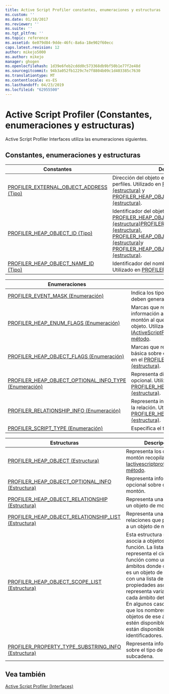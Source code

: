 ```yaml
---
title: Active Script Profiler constantes, enumeraciones y estructuras | Documentos de Microsoft
ms.custom: ''
ms.date: 01/18/2017
ms.reviewer: ''
ms.suite: ''
ms.tgt_pltfrm: ''
ms.topic: reference
ms.assetid: 6e079d84-9dde-46fc-8a6a-18e902f60ecc
caps.latest.revision: 12
author: mikejo5000
ms.author: mikejo
manager: ghogen
ms.openlocfilehash: 1d39e6feb2cddd0c573368db9bf50b1e77f2e48d
ms.sourcegitcommit: 94b3a052fb1229c7e7f8804b09c1d403385c7630
ms.translationtype: MT
ms.contentlocale: es-ES
ms.lasthandoff: 04/23/2019
ms.locfileid: "62955500"
---
```

# <a name="active-script-profiler-constants-enumerations-and-structures"></a>Active Script Profiler (Constantes, enumeraciones y estructuras)
Active Script Profiler Interfaces utiliza las enumeraciones siguientes.  
  
## <a name="constants-enumerations-and-structures"></a>Constantes, enumeraciones y estructuras  
  
|Constantes|Descripción|  
|---------------|-----------------|  
|[PROFILER_EXTERNAL_OBJECT_ADDRESS (Tipo)](../../winscript/reference/profiler-external-object-address-type.md)|Dirección del objeto externo del generador de perfiles. Utilizado en [PROFILER_HEAP_OBJECT (estructura)](../../winscript/reference/profiler-heap-object-structure.md) y [PROFILER_HEAP_OBJECT_RELATIONSHIP (estructura)](../../winscript/reference/profiler-heap-object-relationship-structure.md).|  
|[PROFILER_HEAP_OBJECT_ID (Tipo)](../../winscript/reference/profiler-heap-object-id-type.md)|Identificador del objeto de montón. Utilizado en [PROFILER_HEAP_OBJECT (estructura)](../../winscript/reference/profiler-heap-object-structure.md)[PROFILER_HEAP_OBJECT_SCOPE_LIST (estructura)](../../winscript/reference/profiler-heap-object-scope-list-structure.md), [PROFILER_HEAP_OBJECT_OPTIONAL_INFO (estructura)](../../winscript/reference/profiler-heap-object-optional-info-structure.md)y [PROFILER_HEAP_OBJECT_RELATIONSHIP (estructura)](../../winscript/reference/profiler-heap-object-relationship-structure.md).|  
|[PROFILER_HEAP_OBJECT_NAME_ID (Tipo)](../../winscript/reference/profiler-heap-object-name-id-type.md)|Identificador del nombre del objeto de montón. Utilizado en [PROFILER_HEAP_OBJECT (estructura)](../../winscript/reference/profiler-heap-object-structure.md).|  
  
|Enumeraciones|Descripción|  
|------------------|-----------------|  
|[PROFILER_EVENT_MASK (Enumeración)](../../winscript/reference/profiler-event-mask-enumeration.md)|Indica los tipos de eventos de los que se deben generar perfiles.|  
|[PROFILER_HEAP_ENUM_FLAGS (Enumeración)](../../winscript/reference/profiler-heap-enum-flags-enumeration.md)|Marcas que representan si se expone información adicional sobre un objeto de montón al que se apunta en una relación de objeto. Utilizado en el [IActiveScriptProfilerControl5::EnumHeap2 método](../../winscript/reference/iactivescriptprofilercontrol5-enumheap2-method.md).|  
|[PROFILER_HEAP_OBJECT_FLAGS (Enumeración)](../../winscript/reference/profiler-heap-object-flags-enumeration.md)|Marcas que representan información básica sobre el objeto de montón. Utilizado en el [PROFILER_HEAP_OBJECT (estructura)](../../winscript/reference/profiler-heap-object-structure.md).|  
|[PROFILER_HEAP_OBJECT_OPTIONAL_INFO_TYPE (Enumeración)](../../winscript/reference/profiler-heap-object-optional-info-type-enumeration.md)|Representa distintos tipos de información opcional. Utilizado en [PROFILER_HEAP_OBJECT_OPTIONAL_INFO (estructura)](../../winscript/reference/profiler-heap-object-optional-info-structure.md).|  
|[PROFILER_RELATIONSHIP_INFO (Enumeración)](../../winscript/reference/profiler-relationship-info-enumeration.md)|Representa información sobre el objeto en la relación. Utilizado en [PROFILER_HEAP_OBJECT_RELATIONSHIP (estructura)](../../winscript/reference/profiler-heap-object-relationship-structure.md).|  
|[PROFILER_SCRIPT_TYPE (Enumeración)](../../winscript/reference/profiler-script-type-enumeration.md)|Especifica el tipo de script.|  
  
|Estructuras|Descripción|  
|----------------|-----------------|  
|[PROFILER_HEAP_OBJECT (Estructura)](../../winscript/reference/profiler-heap-object-structure.md)|Representa los objetos del montón recopilados por [Iactivescriptprofilercontrol3 método](../../winscript/reference/iactivescriptprofilercontrol3-enumheap-method.md).|  
|[PROFILER_HEAP_OBJECT_OPTIONAL_INFO (Estructura)](../../winscript/reference/profiler-heap-object-optional-info-structure.md)|Representa información opcional sobre objetos de montón.|  
|[PROFILER_HEAP_OBJECT_RELATIONSHIP (Estructura)](../../winscript/reference/profiler-heap-object-relationship-structure.md)|Representa una relación de un objeto de montón.|  
|[PROFILER_HEAP_OBJECT_RELATIONSHIP_LIST (Estructura)](../../winscript/reference/profiler-heap-object-relationship-list-structure.md)|Representa una lista de relaciones que pertenecen a un objeto de montón.|  
|[PROFILER_HEAP_OBJECT_SCOPE_LIST (Estructura)](../../winscript/reference/profiler-heap-object-scope-list-structure.md)|Esta estructura solo se asocia a objetos de función. La lista de ámbitos representa el cierre de la función como una lista de ámbitos donde cada ámbito es un objeto de montón con una lista de propiedades asociada que representa variables en cada ámbito determinado. En algunos casos, puede que los nombres de los objetos de ese ámbito no estén disponibles; solo están disponibles sus identificadores.|  
|[PROFILER_PROPERTY_TYPE_SUBSTRING_INFO (Estructura)](../../winscript/reference/profiler-property-type-substring-info-structure.md)|Representa información sobre el tipo de la subcadena.|  
  
## <a name="see-also"></a>Vea también  
 [Active Script Profiler (Interfaces)](../../winscript/reference/active-script-profiler-interfaces.md)